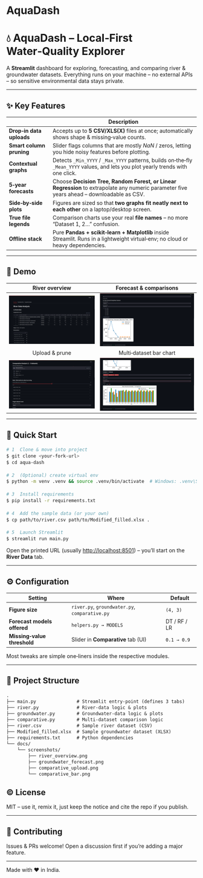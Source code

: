 # AquaDash

# 💧 AquaDash – Local‑First Water‑Quality Explorer

A **Streamlit** dashboard for exploring, forecasting, and comparing river & groundwater datasets. Everything runs on your machine – no external APIs – so sensitive environmental data stays private.

---

## ✨ Key Features

|                          | Description                                                                                                                                |
| ------------------------ | ------------------------------------------------------------------------------------------------------------------------------------------ |
| **Drop‑in data uploads** | Accepts up to **5 CSV/XLS(X)** files at once; automatically shows shape & missing‑value counts.                                            |
| **Smart column pruning** | Slider flags columns that are mostly *NaN* / zeros, letting you hide noisy features before plotting.                                       |
| **Contextual graphs**    | Detects `_Min_YYYY` / `_Max_YYYY` patterns, builds on‑the‑fly `_Mean_YYYY` values, and lets you plot yearly trends with one click.         |
| **5‑year forecasts**     | Choose **Decision Tree, Random Forest, or Linear Regression** to extrapolate any numeric parameter five years ahead – downloadable as CSV. |
| **Side‑by‑side plots**   | Figures are sized so that **two graphs fit neatly next to each other** on a laptop/desktop screen.                                         |
| **True file legends**    | Comparison charts use your real **file names** – no more “Dataset 1, 2…” confusion.                                                        |
| **Offline stack**        | Pure **Pandas + scikit‑learn + Matplotlib** inside Streamlit. Runs in a lightweight virtual‑env; no cloud or heavy dependencies.           |

---

## 📸 Demo

|                   River overview                   |                 Forecast & comparisons                 |
| :------------------------------------------------: | :----------------------------------------------------: |
|  ![River Tab](1.png)                               | ![Forecast](2.png)                                     |
|                   Upload & prune                   |                 Multi‑dataset bar chart                |
| ![Upload](3.png)                                   | ![Bar](4.png)                                          |


---

## 🚀 Quick Start

```bash
# 1  Clone & move into project
$ git clone <your‑fork‑url>
$ cd aqua‑dash

# 2  (Optional) create virtual env
$ python -m venv .venv && source .venv/bin/activate  # Windows: .venv\Scripts\activate

# 3  Install requirements
$ pip install -r requirements.txt

# 4  Add the sample data (or your own)
$ cp path/to/river.csv path/to/Modified_filled.xlsx .

# 5  Launch Streamlit
$ streamlit run main.py
```

Open the printed URL (usually [http://localhost:8501](http://localhost:8501)) – you’ll start on the **River Data** tab.

---

## ⚙️ Configuration

| Setting                     | Where                                          | Default      |
| --------------------------- | ---------------------------------------------- | ------------ |
| **Figure size**             | `river.py`, `groundwater.py`, `comparative.py` | `(4, 3)`     |
| **Forecast models offered** | `helpers.py → MODELS`                          | DT / RF / LR |
| **Missing‑value threshold** | Slider in **Comparative** tab (UI)             | `0.1 → 0.9`  |

Most tweaks are simple one‑liners inside the respective modules.

---

## 📂 Project Structure

```text
.
├── main.py               # Streamlit entry‑point (defines 3 tabs)
├── river.py              # River‑data logic & plots
├── groundwater.py        # Groundwater‑data logic & plots
├── comparative.py        # Multi‑dataset comparison logic
├── river.csv             # Sample river dataset (CSV)
├── Modified_filled.xlsx  # Sample groundwater dataset (XLSX)
├── requirements.txt      # Python dependencies
└── docs/
    └── screenshots/
        ├── river_overview.png
        ├── groundwater_forecast.png
        ├── comparative_upload.png
        └── comparative_bar.png
```



## © License

MIT – use it, remix it, just keep the notice and cite the repo if you publish.

---

## 🤝 Contributing

Issues & PRs welcome! Open a discussion first if you’re adding a major feature.

---

Made with ❤️ in India.
